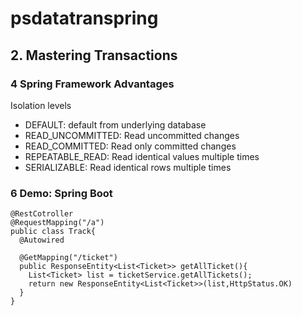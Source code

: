 # psdatatranspring
## 2. Mastering Transactions
### 4 Spring Framework Advantages
Isolation levels
- DEFAULT: default from underlying database
- READ_UNCOMMITTED: Read uncommitted changes
- READ_COMMITTED: Read only committed changes
- REPEATABLE_READ: Read identical values multiple times
- SERIALIZABLE: Read identical rows multiple times

### 6 Demo: Spring Boot
```
@RestCotroller
@RequestMapping("/a")
public class Track{
  @Autowired
  
  @GetMapping("/ticket")
  public ResponseEntity<List<Ticket>> getAllTicket(){
    List<Ticket> list = ticketService.getAllTickets();
    return new ResponseEntity<List<Ticket>>(list,HttpStatus.OK)
  }
}
```
